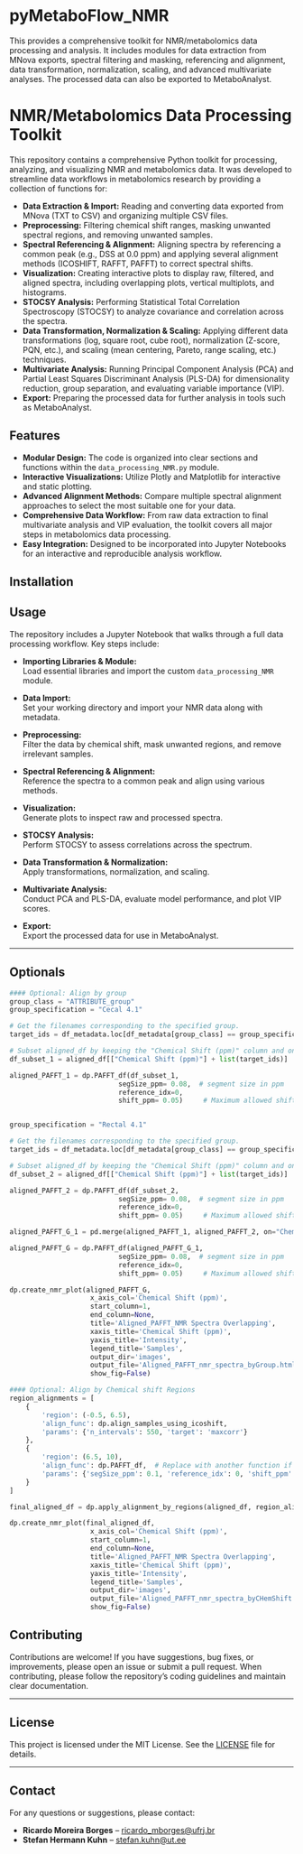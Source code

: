 # pyMetaboFlow_NMR
This provides a comprehensive toolkit for NMR/metabolomics data processing and analysis. It includes modules for data extraction from MNova exports, spectral filtering and masking, referencing and alignment, data transformation, normalization, scaling, and advanced multivariate analyses. The processed data can also be exported to MetaboAnalyst.

# NMR/Metabolomics Data Processing Toolkit

This repository contains a comprehensive Python toolkit for processing, analyzing, and visualizing NMR and metabolomics data. It was developed to streamline data workflows in metabolomics research by providing a collection of functions for:

- **Data Extraction & Import:** Reading and converting data exported from MNova (TXT to CSV) and organizing multiple CSV files.
- **Preprocessing:** Filtering chemical shift ranges, masking unwanted spectral regions, and removing unwanted samples.
- **Spectral Referencing & Alignment:** Aligning spectra by referencing a common peak (e.g., DSS at 0.0 ppm) and applying several alignment methods (ICOSHIFT, RAFFT, PAFFT) to correct spectral shifts.
- **Visualization:** Creating interactive plots to display raw, filtered, and aligned spectra, including overlapping plots, vertical multiplots, and histograms.
- **STOCSY Analysis:** Performing Statistical Total Correlation Spectroscopy (STOCSY) to analyze covariance and correlation across the spectra.
- **Data Transformation, Normalization & Scaling:** Applying different data transformations (log, square root, cube root), normalization (Z-score, PQN, etc.), and scaling (mean centering, Pareto, range scaling, etc.) techniques.
- **Multivariate Analysis:** Running Principal Component Analysis (PCA) and Partial Least Squares Discriminant Analysis (PLS-DA) for dimensionality reduction, group separation, and evaluating variable importance (VIP).
- **Export:** Preparing the processed data for further analysis in tools such as MetaboAnalyst.

## Features

- **Modular Design:** The code is organized into clear sections and functions within the `data_processing_NMR.py` module.
- **Interactive Visualizations:** Utilize Plotly and Matplotlib for interactive and static plotting.
- **Advanced Alignment Methods:** Compare multiple spectral alignment approaches to select the most suitable one for your data.
- **Comprehensive Data Workflow:** From raw data extraction to final multivariate analysis and VIP evaluation, the toolkit covers all major steps in metabolomics data processing.
- **Easy Integration:** Designed to be incorporated into Jupyter Notebooks for an interactive and reproducible analysis workflow.

## Installation



## Usage

The repository includes a Jupyter Notebook that walks through a full data processing workflow. Key steps include:

- **Importing Libraries & Module:**  
  Load essential libraries and import the custom `data_processing_NMR` module.

- **Data Import:**  
  Set your working directory and import your NMR data along with metadata.

- **Preprocessing:**  
  Filter the data by chemical shift, mask unwanted regions, and remove irrelevant samples.

- **Spectral Referencing & Alignment:**  
  Reference the spectra to a common peak and align using various methods.

- **Visualization:**  
  Generate plots to inspect raw and processed spectra.

- **STOCSY Analysis:**  
  Perform STOCSY to assess correlations across the spectrum.

- **Data Transformation & Normalization:**  
  Apply transformations, normalization, and scaling.

- **Multivariate Analysis:**  
  Conduct PCA and PLS-DA, evaluate model performance, and plot VIP scores.

- **Export:**  
  Export the processed data for use in MetaboAnalyst.

---

## Optionals
``` python
#### Optional: Align by group
group_class = "ATTRIBUTE_group"
group_specification = "Cecal 4.1"

# Get the filenames corresponding to the specified group.
target_ids = df_metadata.loc[df_metadata[group_class] == group_specification, "ATTRIBUTE_localsampleid"]

# Subset aligned_df by keeping the "Chemical Shift (ppm)" column and only those columns that match the filenames.
df_subset_1 = aligned_df[["Chemical Shift (ppm)"] + list(target_ids)]

aligned_PAFFT_1 = dp.PAFFT_df(df_subset_1, 
                           segSize_ppm= 0.08,  # segment size in ppm
                           reference_idx=0,
                           shift_ppm= 0.05)     # Maximum allowed shift per segment in ppm.


group_specification = "Rectal 4.1"

# Get the filenames corresponding to the specified group.
target_ids = df_metadata.loc[df_metadata[group_class] == group_specification, "ATTRIBUTE_localsampleid"]

# Subset aligned_df by keeping the "Chemical Shift (ppm)" column and only those columns that match the filenames.
df_subset_2 = aligned_df[["Chemical Shift (ppm)"] + list(target_ids)]

aligned_PAFFT_2 = dp.PAFFT_df(df_subset_2, 
                           segSize_ppm= 0.08,  # segment size in ppm
                           reference_idx=0,
                           shift_ppm= 0.05)     # Maximum allowed shift per segment in ppm.

aligned_PAFFT_G_1 = pd.merge(aligned_PAFFT_1, aligned_PAFFT_2, on="Chemical Shift (ppm)", how="outer")

aligned_PAFFT_G = dp.PAFFT_df(aligned_PAFFT_G_1, 
                           segSize_ppm= 0.08,  # segment size in ppm
                           reference_idx=0,
                           shift_ppm= 0.05)     # Maximum allowed shift per segment in ppm.

dp.create_nmr_plot(aligned_PAFFT_G, 
                    x_axis_col='Chemical Shift (ppm)', 
                    start_column=1, 
                    end_column=None, 
                    title='Aligned_PAFFT_NMR Spectra Overlapping',
                    xaxis_title='Chemical Shift (ppm)',
                    yaxis_title='Intensity',
                    legend_title='Samples',
                    output_dir='images', 
                    output_file='Aligned_PAFFT_nmr_spectra_byGroup.html',
                    show_fig=False)

#### Optional: Align by Chemical shift Regions
region_alignments = [
    {
        'region': (-0.5, 6.5),
        'align_func': dp.align_samples_using_icoshift,
        'params': {'n_intervals': 550, 'target': 'maxcorr'}
    },
    {
        'region': (6.5, 10),
        'align_func': dp.PAFFT_df,  # Replace with another function if needed
        'params': {'segSize_ppm': 0.1, 'reference_idx': 0, 'shift_ppm': 0.04}
    }
]

final_aligned_df = dp.apply_alignment_by_regions(aligned_df, region_alignments)

dp.create_nmr_plot(final_aligned_df, 
                    x_axis_col='Chemical Shift (ppm)', 
                    start_column=1, 
                    end_column=None, 
                    title='Aligned_PAFFT_NMR Spectra Overlapping',
                    xaxis_title='Chemical Shift (ppm)',
                    yaxis_title='Intensity',
                    legend_title='Samples',
                    output_dir='images', 
                    output_file='Aligned_PAFFT_nmr_spectra_byCHemShift.html',
                    show_fig=False)

```

## Contributing

Contributions are welcome! If you have suggestions, bug fixes, or improvements, please open an issue or submit a pull request. When contributing, please follow the repository’s coding guidelines and maintain clear documentation.

---

## License

This project is licensed under the MIT License. See the [LICENSE](LICENSE) file for details.

---

## Contact

For any questions or suggestions, please contact:

- **Ricardo Moreira Borges** – ricardo_mborges@ufrj.br  
- **Stefan Hermann Kuhn** – stefan.kuhn@ut.ee


